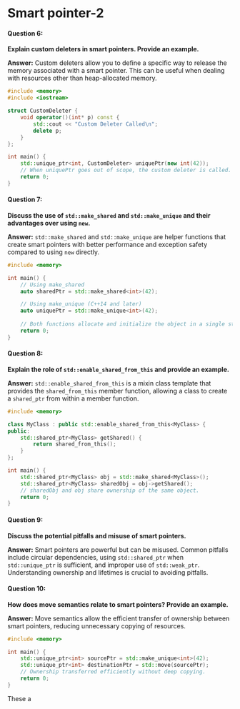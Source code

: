 # Smart pointer-2

#### Question 6:

**Explain custom deleters in smart pointers. Provide an example.**

**Answer:** Custom deleters allow you to define a specific way to release the memory associated with a smart pointer. This can be useful when dealing with resources other than heap-allocated memory.

```cpp
#include <memory>
#include <iostream>

struct CustomDeleter {
    void operator()(int* p) const {
        std::cout << "Custom Deleter Called\n";
        delete p;
    }
};

int main() {
    std::unique_ptr<int, CustomDeleter> uniquePtr(new int(42));
    // When uniquePtr goes out of scope, the custom deleter is called.
    return 0;
}
```

#### Question 7:

**Discuss the use of `std::make_shared` and `std::make_unique` and their advantages over using `new`.**

**Answer:** `std::make_shared` and `std::make_unique` are helper functions that create smart pointers with better performance and exception safety compared to using `new` directly.

```cpp
#include <memory>

int main() {
    // Using make_shared
    auto sharedPtr = std::make_shared<int>(42);

    // Using make_unique (C++14 and later)
    auto uniquePtr = std::make_unique<int>(42);
    
    // Both functions allocate and initialize the object in a single step, reducing overhead.
    return 0;
}
```

#### Question 8:

**Explain the role of `std::enable_shared_from_this` and provide an example.**

**Answer:** `std::enable_shared_from_this` is a mixin class template that provides the `shared_from_this` member function, allowing a class to create a `shared_ptr` from within a member function.

```cpp
#include <memory>

class MyClass : public std::enable_shared_from_this<MyClass> {
public:
    std::shared_ptr<MyClass> getShared() {
        return shared_from_this();
    }
};

int main() {
    std::shared_ptr<MyClass> obj = std::make_shared<MyClass>();
    std::shared_ptr<MyClass> sharedObj = obj->getShared();
    // sharedObj and obj share ownership of the same object.
    return 0;
}
```

#### Question 9:

**Discuss the potential pitfalls and misuse of smart pointers.**

**Answer:** Smart pointers are powerful but can be misused. Common pitfalls include circular dependencies, using `std::shared_ptr` when `std::unique_ptr` is sufficient, and improper use of `std::weak_ptr`. Understanding ownership and lifetimes is crucial to avoiding pitfalls.

#### Question 10:

**How does move semantics relate to smart pointers? Provide an example.**

**Answer:** Move semantics allow the efficient transfer of ownership between smart pointers, reducing unnecessary copying of resources.

```cpp
#include <memory>

int main() {
    std::unique_ptr<int> sourcePtr = std::make_unique<int>(42);
    std::unique_ptr<int> destinationPtr = std::move(sourcePtr);
    // Ownership transferred efficiently without deep copying.
    return 0;
}
```

These a

